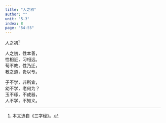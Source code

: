 ```yaml
---
title: "人之初"
author: ""
unit: "5-3"
index: 8
page: "54-55"
---
```


人之初[^1]

人之初，性本善，  
性相近，习相远。  
苟不教，性乃迁，  
教之道，贵以专。  

子不学，非所宜，  
幼不学，老何为？  
玉不琢，不成器，  
人不学，不知义。  

[^1]: 本文选自《三字经》。
